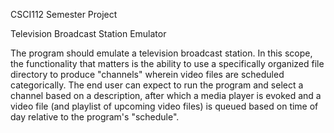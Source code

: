 CSCI112 Semester Project

Television Broadcast Station Emulator

The program should emulate a television broadcast station. In this scope, the functionality that matters is the ability to use a specifically organized file directory to produce "channels" wherein video files are scheduled categorically. The end user can expect to run the program and select a channel based on a description, after which a media player is evoked and a video file (and playlist of upcoming video files) is queued based on time of day relative to the program's "schedule".
